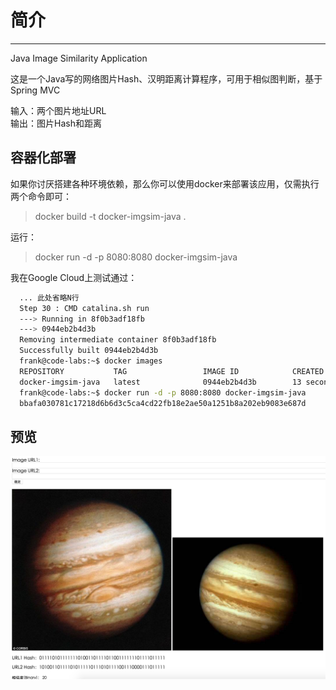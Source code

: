 # 简介
----
Java Image Similarity Application

这是一个Java写的网络图片Hash、汉明距离计算程序，可用于相似图判断，基于Spring MVC  

输入：两个图片地址URL  
输出：图片Hash和距离  

容器化部署
----
如果你讨厌搭建各种环境依赖，那么你可以使用docker来部署该应用，仅需执行两个命令即可：
> docker build -t docker-imgsim-java .

运行：
> docker run -d -p 8080:8080 docker-imgsim-java

我在Google Cloud上测试通过：
```bash
  ... 此处省略N行
  Step 30 : CMD catalina.sh run
  ---> Running in 8f0b3adf18fb
  ---> 0944eb2b4d3b
  Removing intermediate container 8f0b3adf18fb
  Successfully built 0944eb2b4d3b
  frank@code-labs:~$ docker images
  REPOSITORY           TAG                 IMAGE ID            CREATED             VIRTUAL SIZE
  docker-imgsim-java   latest              0944eb2b4d3b        13 seconds ago      813.2 MB
  frank@code-labs:~$ docker run -d -p 8080:8080 docker-imgsim-java
  bbafa030781c17218d6b6d3c5ca4cd22fb18e2ae50a1251b8a202eb9083e687d
```

预览
----
![img](img.png)
